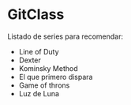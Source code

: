 # GitClass
Listado de series para recomendar:

- Line of Duty
- Dexter
- Kominsky Method
- El que primero dispara
- Game of throns 
- Luz de Luna
